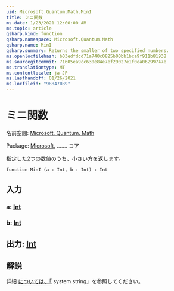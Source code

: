 ```yaml
---
uid: Microsoft.Quantum.Math.MinI
title: ミニ関数
ms.date: 1/23/2021 12:00:00 AM
ms.topic: article
qsharp.kind: function
qsharp.namespace: Microsoft.Quantum.Math
qsharp.name: MinI
qsharp.summary: Returns the smaller of two specified numbers.
ms.openlocfilehash: b03edfdcd71a740c0825b00bb1bca9f911b81938
ms.sourcegitcommit: 71605ea9cc630e84e7ef29027e1f0ea06299747e
ms.translationtype: MT
ms.contentlocale: ja-JP
ms.lasthandoff: 01/26/2021
ms.locfileid: "98847089"
---
```

# <a name="mini-function"></a>ミニ関数

名前空間: [Microsoft. Quantum. Math](xref:Microsoft.Quantum.Math)

Package: [Microsoft.](https://nuget.org/packages/Microsoft.Quantum.QSharp.Core) ....... コア


指定した2つの数値のうち、小さい方を返します。

```qsharp
function MinI (a : Int, b : Int) : Int
```


## <a name="input"></a>入力

### <a name="a--int"></a>a: [Int](xref:microsoft.quantum.lang-ref.int)




### <a name="b--int"></a>b: [Int](xref:microsoft.quantum.lang-ref.int)





## <a name="output--int"></a>出力: [Int](xref:microsoft.quantum.lang-ref.int)



## <a name="remarks"></a>解説

詳細 [については、「](https://docs.microsoft.com/dotnet/api/system.math.min) system.string」を参照してください。
